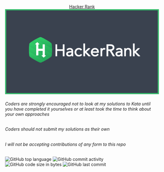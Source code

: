 <div align="center">
  <div><a href="https://www.hackerrank.com/profile/0xEduardoFaria">Hacker Rank</a></div>
  <img src="./assets/cover.png" />
</div>

###### Coders are strongly encouraged not to look at my solutions to Kata until you have completed it yourselves or at least took the time to think about your own approaches

###### Coders should not submit my solutions as their own

###### I will not be accepting contributions of any form to this repo


![GitHub top language](https://img.shields.io/github/languages/top/zEduardofaria/hacker-rank)
![GitHub commit activity](https://img.shields.io/github/commit-activity/m/zEduardofaria/hacker-rank)
![GitHub code size in bytes](https://img.shields.io/github/languages/code-size/zEduardofaria/hacker-rank)
![GitHub last commit](https://img.shields.io/github/last-commit/zEduardofaria/hacker-rank)

